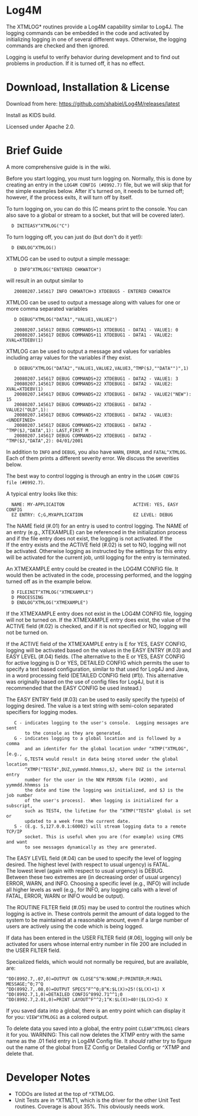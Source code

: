 # Log4M

The XTMLOG\* routines provide a Log4M capability similar to Log4J.  The 
logging commands can be embedded in the code and activated by initializing 
logging in one of several different ways.  Otherwise, the logging commands 
are checked and then ignored.

Logging is useful to verify behavior during development and to find out
problems in production. If it is turned off, it has no effect.

# Download, Installation & License

Download from here: https://github.com/shabiel/Log4M/releases/latest

Install as KIDS build.

Licensed under Apache 2.0.

# Brief Guide
A more comprehensive guide is in the wiki.

Before you start logging, you must turn logging on. Normally, this is done by
creating an entry in the `LOG4M CONFIG (#8992.7)` file, but we will skip that for
the simple examples below. After it's turned on, it needs to be turned off;
however, if the process exits, it will turn off by itself.

To turn logging on, you can do this (C means print to the console. You can
also save to a global or stream to a socket, but that will be covered later).

```
  D INITEASY^XTMLOG("C")
```

To turn logging off, you can just do (but don't do it yet!):

```
  D ENDLOG^XTMLOG()
```

XTMLOG can be used to output a simple message: 

```
   D INFO^XTMLOG("ENTERED CHKWATCH")
```
   
will result in an output similar to

```
   20080207.145617 INFO CHKWATCH+3 XTDEBUG5 - ENTERED CHKWATCH
```
   
XTMLOG can be used to output a message along with values for one or more
comma separated variables

```
   D DEBUG^XTMLOG("DATA1","VALUE1,VALUE2")
   
   20080207.145617 DEBUG COMMANDS+11 XTDEBUG1 - DATA1 - VALUE1: 0
   20080207.145617 DEBUG COMMANDS+11 XTDEBUG1 - DATA1 - VALUE2: XVAL=XTDEBV(1)
```

   
XTMLOG can be used to output a message and values for variables including
array values for the variables if they exist.

```
   D DEBUG^XTMLOG("DATA2","VALUE1,VALUE2,VALUE3,^TMP($J,""DATA"")",1)

   20080207.145617 DEBUG COMMANDS+22 XTDEBUG1 - DATA2 - VALUE1: 3
   20080207.145617 DEBUG COMMANDS+22 XTDEBUG1 - DATA2 - VALUE2: XVAL=XTDEBV(1)
   20080207.145617 DEBUG COMMANDS+22 XTDEBUG1 - DATA2 - VALUE2("NEW"): 15
   20080207.145617 DEBUG COMMANDS+22 XTDEBUG1 - DATA2 - VALUE2("OLD",1): 
   20080207.145617 DEBUG COMMANDS+22 XTDEBUG1 - DATA2 - VALUE3: <UNDEFINED>
   20080207.145617 DEBUG COMMANDS+22 XTDEBUG1 - DATA2 - ^TMP($J,"DATA",1): LAST,FIRST M
   20080207.145617 DEBUG COMMANDS+22 XTDEBUG1 - DATA2 - ^TMP($J,"DATA",2): 04/01/2001
```

In addition to `INFO` and `DEBUG`, you also have `WARN`, `ERROR`,
and `FATAL^XTMLOG`. Each of them prints a different severity error. We discuss
the severities below.

The best way to control logging is through an entry in the `LOG4M CONFIG 
file (#8992.7)`.

A typical entry looks like this:

```
  NAME: MY-APPLICAITON                          ACTIVE: YES, EASY CONFIG
  EZ ENTRY: C;G,MYAPPLICATION                   EZ LEVEL: DEBUG
```

The NAME field (#.01) for an entry is used to control logging.  The NAME of 
an entry (e.g., XTEXAMPLE) can be referenced in the initialization process 
and if the file entry does not exist, the logging is not activated.  If the   
If the entry exists and the ACTIVE field (#.02) is set to NO, logging will not 
be activated.  Otherwise logging as instructed by the settings for this entry 
will be activated for the current job, until logging for the entry is 
terminated.  

  An XTMEXAMPLE entry could be created in the LOG4M CONFIG file.  It would 
then be activated in the code, processing performed, and the logging turned
off as in the example below.
  
```
  D FILEINIT^XTMLOG("XTMEXAMPLE")
  D PROCESSING
  D ENDLOG^XTMLOG("XTMEXAMPLE")
```

  If the XTMEXAMPLE entry does not exist in the LOG4M CONFIG file, logging will
not be turned on.  If the XTMEXAMPLE entry does exist, the value of the 
ACTIVE field (#.02) is checked, and if it is not specified or NO, logging 
will not be turned on.

  If the ACTIVE field of the XTMEXAMPLE entry is E for YES, EASY CONFIG, 
logging will be activated based on the values in the EASY ENTRY (#.03) and 
EASY LEVEL (#.04) fields. (The alternative to the E or YES, EASY CONFIG for
active logging is D or YES, DETAILED CONFIG which permits the user to specify
a text based configuration, similar to that used for Log4J and Java, in a
word processing field (DETAILED CONFIG field (#1)).  This alternative was 
originally based on the use of config files for Log4J, but it is recommended 
that the EASY CONFIG be used instead.)

The EASY ENTRY field (#.03) can be used to easily specify the type(s) of 
logging desired.  The value is a text string with semi-colon separated 
specifiers for logging modes.

```
   C - indicates logging to the user's console.  Logging messages are sent 
       to the console as they are generated.
   G - indicates logging to a global location and is followed by a comma 
       and an identifer for the global location under ^XTMP("XTMLOG", [e.g., 
       G,TEST4 would result in data being stored under the global location
       ^XTMP("TEST4",DUZ,yymmdd.hhmmss,$J, where DUZ is the internal entry
       number for the user in the NEW PERSON file (#200), and yymmdd.hhmmss is
       the date and time the logging was initialized, and $J is the job number
       of the user's process].  When logging is initialized for a subscript,
       such as TEST4, the lifetime for the ^XTMP("TEST4" global is set or 
       updated to a week from the current date.
   S - (E.g. S,127.0.0.1:60002) will stream logging data to a remote TCP/IP
       socket. This is useful when you are (for example) using CPRS and want
       to see messages dynamically as they are generated.
```
       
The EASY LEVEL field (#.04) can be used to specify the level of logging 
desired.  The highest level (with respect to usual urgency) is FATAL.  
The lowest level (again with respect to usual urgency) is DEBUG.  
Between these two extremes are (in decreasing order of usual urgency) ERROR, 
WARN, and INFO.  Choosing a specific level (e.g., INFO) will include all 
higher levels as well (e.g., for INFO, any logging calls with a level of 
FATAL, ERROR, WARN or INFO would be output).

The ROUTINE FILTER field (#.05) may be used to control the routines which 
logging is active in.  These controls permit the amount of 
data logged to the system to be maintained at a reasonable amount, even if 
a large number of users are actively using the code which is being logged.

If data has been entered in the USER FILTER field (#.06), logging will only 
be activated for users whose internal entry number in file 200 are included 
in the USER FILTER field.  

Specialized fields, which would not normally be required, but are available, 
are:

```
^DD(8992.7,.07,0)=OUTPUT ON CLOSE^S^N:NONE;P:PRINTER;M:MAIL MESSAGE;^0;7^Q
^DD(8992.7,.08,0)=OUTPUT SPECS^F^^0;8^K:$L(X)>25!($L(X)<1) X
^DD(8992.7,1,0)=DETAILED CONFIG^8992.71^^1;0
^DD(8992.7,2.01,0)=PRINT LAYOUT^F^^2;1^K:$L(X)>40!($L(X)<5) X
```

If you saved data into a global, there is an entry point which can display
it for you: `VIEW^XTMLOG1` as a colored output.

To delete data you saved into a global, the entry point ```CLEAR^XTMLOG1```
clears it for you. WARNING: This call now deletes the XTMP entry with the
same name as the .01 field entry in Log4M Config file. It *should* rather
try to figure out the name of the global from EZ Config or Detailed Config
or ^XTMP and delete that.

# Developer Notes
 
 * TODOs are listed at the top of ^XTMLOG.
 * Unit Tests are in ^XTMLT1, which is the driver for the other Unit
   Test routines. Coverage is about 35%. This obviously needs work.
